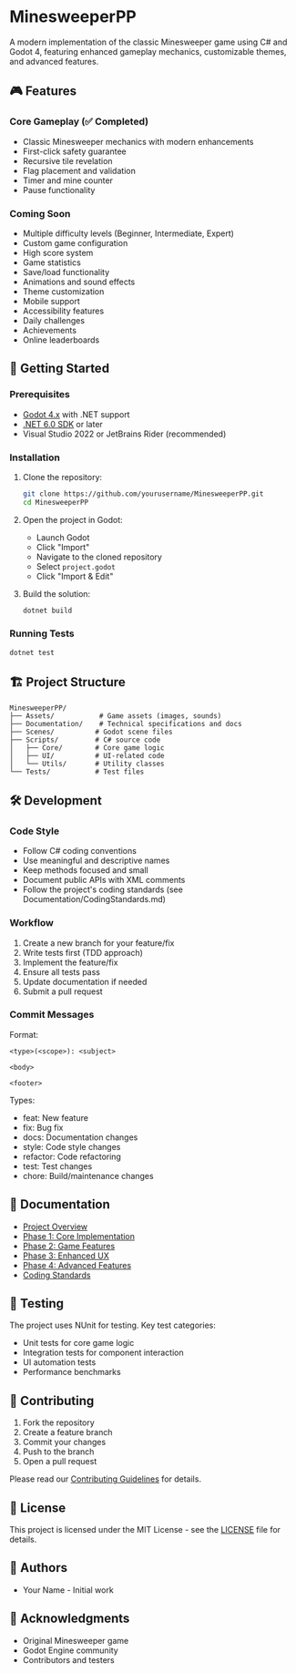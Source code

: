 # MinesweeperPP

A modern implementation of the classic Minesweeper game using C# and Godot 4, featuring enhanced gameplay mechanics, customizable themes, and advanced features.

## 🎮 Features

### Core Gameplay (✅ Completed)
- Classic Minesweeper mechanics with modern enhancements
- First-click safety guarantee
- Recursive tile revelation
- Flag placement and validation
- Timer and mine counter
- Pause functionality

### Coming Soon
- Multiple difficulty levels (Beginner, Intermediate, Expert)
- Custom game configuration
- High score system
- Game statistics
- Save/load functionality
- Animations and sound effects
- Theme customization
- Mobile support
- Accessibility features
- Daily challenges
- Achievements
- Online leaderboards

## 🚀 Getting Started

### Prerequisites
- [Godot 4.x](https://godotengine.org/download) with .NET support
- [.NET 6.0 SDK](https://dotnet.microsoft.com/download/dotnet/6.0) or later
- Visual Studio 2022 or JetBrains Rider (recommended)

### Installation
1. Clone the repository:
   ```bash
   git clone https://github.com/yourusername/MinesweeperPP.git
   cd MinesweeperPP
   ```

2. Open the project in Godot:
   - Launch Godot
   - Click "Import"
   - Navigate to the cloned repository
   - Select `project.godot`
   - Click "Import & Edit"

3. Build the solution:
   ```bash
   dotnet build
   ```

### Running Tests
```bash
dotnet test
```

## 🏗️ Project Structure

```
MinesweeperPP/
├── Assets/           # Game assets (images, sounds)
├── Documentation/    # Technical specifications and docs
├── Scenes/          # Godot scene files
├── Scripts/         # C# source code
│   ├── Core/        # Core game logic
│   ├── UI/          # UI-related code
│   └── Utils/       # Utility classes
└── Tests/           # Test files
```

## 🛠️ Development

### Code Style
- Follow C# coding conventions
- Use meaningful and descriptive names
- Keep methods focused and small
- Document public APIs with XML comments
- Follow the project's coding standards (see Documentation/CodingStandards.md)

### Workflow
1. Create a new branch for your feature/fix
2. Write tests first (TDD approach)
3. Implement the feature/fix
4. Ensure all tests pass
5. Update documentation if needed
6. Submit a pull request

### Commit Messages
Format:
```
<type>(<scope>): <subject>

<body>

<footer>
```

Types:
- feat: New feature
- fix: Bug fix
- docs: Documentation changes
- style: Code style changes
- refactor: Code refactoring
- test: Test changes
- chore: Build/maintenance changes

## 📝 Documentation

- [Project Overview](Documentation/ProjectOverview.md)
- [Phase 1: Core Implementation](Documentation/Phase1_TechnicalSpec.md)
- [Phase 2: Game Features](Documentation/Phase2_GameFeatures_TechnicalSpec.md)
- [Phase 3: Enhanced UX](Documentation/Phase3_EnhancedUX_TechnicalSpec.md)
- [Phase 4: Advanced Features](Documentation/Phase4_AdvancedFeatures_TechnicalSpec.md)
- [Coding Standards](Documentation/CodingStandards.md)

## 🧪 Testing

The project uses NUnit for testing. Key test categories:
- Unit tests for core game logic
- Integration tests for component interaction
- UI automation tests
- Performance benchmarks

## 🤝 Contributing

1. Fork the repository
2. Create a feature branch
3. Commit your changes
4. Push to the branch
5. Open a pull request

Please read our [Contributing Guidelines](CONTRIBUTING.md) for details.

## 📄 License

This project is licensed under the MIT License - see the [LICENSE](LICENSE) file for details.

## 👥 Authors

- Your Name - Initial work

## 🙏 Acknowledgments

- Original Minesweeper game
- Godot Engine community
- Contributors and testers 
